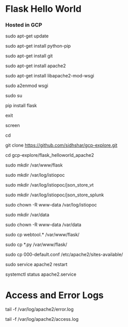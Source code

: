 # Flask Hello World 

### Hosted in GCP

sudo apt-get update

sudo apt-get install python-pip

sudo apt-get install git

sudo apt-get install apache2

sudo apt-get install libapache2-mod-wsgi

sudo a2enmod wsgi

sudo su

pip install flask

exit

screen

cd

git clone https://github.com/sidhshar/gcp-explore.git

cd gcp-explore/flask_helloworld_apache2

sudo mkdir /var/www/flask

sudo mkdir /var/log/istiopoc

sudo mkdir /var/log/istiopoc/json_store_vt

sudo mkdir /var/log/istiopoc/json_store_splunk

sudo chown -R www-data /var/log/istiopoc

sudo mkdir /var/data

sudo chown -R www-data /var/data

sudo cp webtool.* /var/www/flask/

sudo cp *.py /var/www/flask/

sudo cp 000-default.conf /etc/apache2/sites-available/

sudo service apache2 restart

systemctl status apache2.service

# Access and Error Logs
tail -f /var/log/apache2/error.log

tail -f /var/log/apache2/access.log

